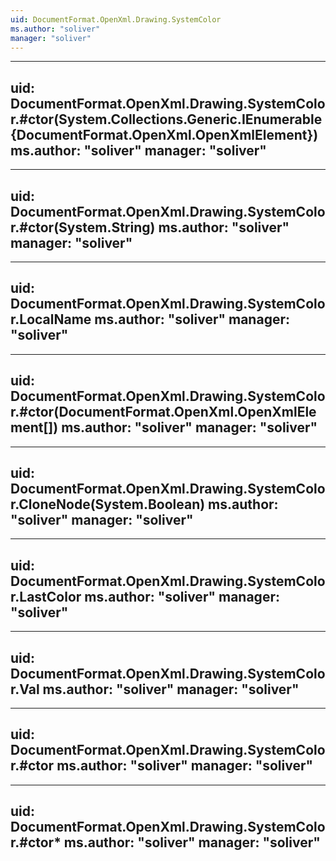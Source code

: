 ```yaml
---
uid: DocumentFormat.OpenXml.Drawing.SystemColor
ms.author: "soliver"
manager: "soliver"
---
```


---
uid: DocumentFormat.OpenXml.Drawing.SystemColor.#ctor(System.Collections.Generic.IEnumerable{DocumentFormat.OpenXml.OpenXmlElement})
ms.author: "soliver"
manager: "soliver"
---

---
uid: DocumentFormat.OpenXml.Drawing.SystemColor.#ctor(System.String)
ms.author: "soliver"
manager: "soliver"
---

---
uid: DocumentFormat.OpenXml.Drawing.SystemColor.LocalName
ms.author: "soliver"
manager: "soliver"
---

---
uid: DocumentFormat.OpenXml.Drawing.SystemColor.#ctor(DocumentFormat.OpenXml.OpenXmlElement[])
ms.author: "soliver"
manager: "soliver"
---

---
uid: DocumentFormat.OpenXml.Drawing.SystemColor.CloneNode(System.Boolean)
ms.author: "soliver"
manager: "soliver"
---

---
uid: DocumentFormat.OpenXml.Drawing.SystemColor.LastColor
ms.author: "soliver"
manager: "soliver"
---

---
uid: DocumentFormat.OpenXml.Drawing.SystemColor.Val
ms.author: "soliver"
manager: "soliver"
---

---
uid: DocumentFormat.OpenXml.Drawing.SystemColor.#ctor
ms.author: "soliver"
manager: "soliver"
---

---
uid: DocumentFormat.OpenXml.Drawing.SystemColor.#ctor*
ms.author: "soliver"
manager: "soliver"
---
